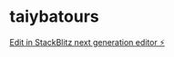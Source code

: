 # taiybatours

[Edit in StackBlitz next generation editor ⚡️](https://stackblitz.com/~/github.com/awsfreetier30/taiybatours)